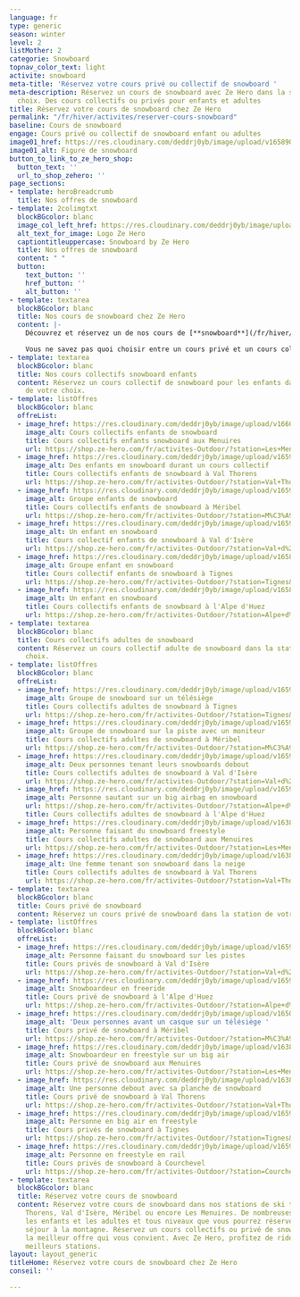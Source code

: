 ```yaml
---
language: fr
type: generic
season: winter
level: 2
listMother: 2
categorie: Snowboard
topnav_color_text: light
activite: snowboard
meta-title: 'Réservez votre cours privé ou collectif de snowboard '
meta-description: Réservez un cours de snowboard avec Ze Hero dans la station de votre
  choix. Des cours collectifs ou privés pour enfants et adultes
title: Réservez votre cours de snowboard chez Ze Hero
permalink: "/fr/hiver/activites/reserver-cours-snowboard"
baseline: Cours de snowboard
engage: Cours privé ou collectif de snowboard enfant ou adultes
image01_href: https://res.cloudinary.com/deddrj0yb/image/upload/v1658907220/website/winter/IMG_7926.jpg
image01_alt: Figure de snowboard
button_to_link_to_ze_hero_shop:
  button_text: ''
  url_to_shop_zehero: ''
page_sections:
- template: heroBreadcrumb
  title: Nos offres de snowboard
- template: 2colimgtxt
  blockBGcolor: blanc
  image_col_left_href: https://res.cloudinary.com/deddrj0yb/image/upload/v1640094644/website/logo/Sur%20fond%20clair/logo-ze-hero-horizontal_4_a3dhvk.png
  alt_text_for_image: Logo Ze Hero
  captiontitleuppercase: Snowboard by Ze Hero
  title: Nos offres de snowboard
  content: " "
  button:
    text_button: ''
    href_button: ''
    alt_button: ''
- template: textarea
  blockBGcolor: blanc
  title: Nos cours de snowboard chez Ze Hero
  content: |-
    Découvrez et réservez un de nos cours de [**snowboard**](/fr/hiver/activites/snowboard) chez Ze Hero parmi les différentes [**écoles de ski**](/fr/hiver/ecoles-stations-ski). Réservez un cours de snowboard afin de débuter, de progresser mais aussi pour vous perfectionner dans cette discipline. Que ce soit pour rider sur les pistes, pour faire du freeride, pour apprendre le freestyle, réservez un cours de snowboard et suivez votre moniteur. Nous vous proposons un choix varié de cours de snowboard pour tous les niveaux. Vous trouverez des cours pour les enfants, les adolescents mais également les adultes. Réservez vos cours de snowboard à Val Thorens, Courchevel, Méribel, Val d'Isère, Tignes, l'Alpe d'Huez et les Menuires.

    Vous ne savez pas quoi choisir entre un cours privé et un cours collectif ? Découvrez toutes les infos dans notre page [**conseil**](https://www.ze-hero.com/fr/hiver/conseils/cours-prive-cours-collectif)**.**
- template: textarea
  blockBGcolor: blanc
  title: Nos cours collectifs snowboard enfants
  content: Réservez un cours collectif de snowboard pour les enfants dans la station
    de votre choix.
- template: listOffres
  blockBGcolor: blanc
  offreList:
  - image_href: https://res.cloudinary.com/deddrj0yb/image/upload/v1660828394/website/winter/cours_snowboard_enfant_photo_2.jpg
    image_alt: Cours collectifs enfants de snowboard
    title: Cours collectifs enfants snowboard aux Menuires
    url: https://shop.ze-hero.com/fr/activites-Outdoor/?station=Les+Menuires&calessonstype=Cours+collectif&catypegenderlistsummer=Enfant&calessonsactivitytype=Snowboard&start-date=
  - image_href: https://res.cloudinary.com/deddrj0yb/image/upload/v1659357505/website/winter/269889239_9441375549267165_2049531082446778310_n.jpg
    image_alt: Des enfants en snowboard durant un cours collectif
    title: Cours collectifs enfants de snowboard à Val Thorens
    url: https://shop.ze-hero.com/fr/activites-Outdoor/?station=Val+Thorens&calessonstype=Cours+collectif&catypegenderlistsummer=Enfant&calessonsactivitytype=Snowboard&start-date=
  - image_href: https://res.cloudinary.com/deddrj0yb/image/upload/v1659357508/website/winter/267408799_9365385923532795_5323596030971719906_n.jpg
    image_alt: Groupe enfants de snowboard
    title: Cours collectifs enfants de snowboard à Méribel
    url: https://shop.ze-hero.com/fr/activites-Outdoor/?station=M%C3%A9ribel&calessonstype=Cours+collectif&catypegenderlistsummer=Enfant&calessonsactivitytype=Snowboard&start-date=
  - image_href: https://res.cloudinary.com/deddrj0yb/image/upload/v1659357495/website/winter/272167547_9618769364861115_989733963301003100_n.jpg
    image_alt: Un enfant en snowboard
    title: Cours collectif enfants de snowboard à Val d'Isère
    url: https://shop.ze-hero.com/fr/activites-Outdoor/?station=Val+d%27Is%C3%A8re&calessonstype=Cours+collectif&catypegenderlistsummer=Enfant&calessonsactivitytype=Snowboard&start-date=
  - image_href: https://res.cloudinary.com/deddrj0yb/image/upload/v1658996204/website/winter/256419816_9190600897677966_5517173189310400629_n.jpg
    image_alt: Groupe enfant en snowboard
    title: Cours collectif enfants de snowboard à Tignes
    url: https://shop.ze-hero.com/fr/activites-Outdoor/?station=Tignes&calessonstype=Cours+collectif&catypegenderlistsummer=Enfant&calessonsactivitytype=Snowboard&start-date=
  - image_href: https://res.cloudinary.com/deddrj0yb/image/upload/v1658996204/website/winter/256419816_9190600897677966_5517173189310400629_n.jpg
    image_alt: Un enfant en snowboard
    title: Cours collectifs enfants de snowboard à l'Alpe d'Huez
    url: https://shop.ze-hero.com/fr/activites-Outdoor/?station=Alpe+d%27Huez&calessonstype=Cours+collectif&catypegenderlistsummer=Enfant&calessonsactivitytype=Snowboard&start-date=
- template: textarea
  blockBGcolor: blanc
  title: Cours collectifs adultes de snowboard
  content: Réservez un cours collectif adulte de snowboard dans la station de votre
    choix.
- template: listOffres
  blockBGcolor: blanc
  offreList:
  - image_href: https://res.cloudinary.com/deddrj0yb/image/upload/v1659357497/website/winter/272172059_9628804910524227_4698524840339624229_n.jpg
    image_alt: Groupe de snowboard sur un télésiège
    title: Cours collectifs adultes de snowboard à Tignes
    url: https://shop.ze-hero.com/fr/activites-Outdoor/?station=Tignes&calessonstype=Cours+collectif&catypegenderlistsummer=Adulte&calessonsactivitytype=Snowboard&start-date=
  - image_href: https://res.cloudinary.com/deddrj0yb/image/upload/v1659357494/website/winter/272297635_9672235216181196_9157146173453775185_n.jpg
    image_alt: Groupe de snowboard sur la piste avec un moniteur
    title: Cours collectifs adultes de snowboard à Méribel
    url: https://shop.ze-hero.com/fr/activites-Outdoor/?station=M%C3%A9ribel&calessonstype=Cours+collectif&catypegenderlistsummer=Adulte&calessonsactivitytype=Snowboard&start-date=
  - image_href: https://res.cloudinary.com/deddrj0yb/image/upload/v1659001442/website/winter/snow_adulte.jpg
    image_alt: Deux personnes tenant leurs snowboards debout
    title: Cours collectifs adultes de snowboard à Val d'Isère
    url: https://shop.ze-hero.com/fr/activites-Outdoor/?station=Val+d%27Is%C3%A8re&calessonstype=Cours+collectif&catypegenderlistsummer=Adulte&calessonsactivitytype=Snowboard&start-date=
  - image_href: https://res.cloudinary.com/deddrj0yb/image/upload/v1659001432/website/winter/klein-2.jpg
    image_alt: Personne sautant sur un big airbag en snowboard
    url: https://shop.ze-hero.com/fr/activites-Outdoor/?station=Alpe+d%27Huez&calessonstype=Cours+collectif&catypegenderlistsummer=Adulte&calessonsactivitytype=Snowboard&start-date=
    title: Cours collectifs adultes de snowboard à l'Alpe d'Huez
  - image_href: https://res.cloudinary.com/deddrj0yb/image/upload/v1638883536/website/winter/Snowboard-freestyle-ride_luennl.jpg
    image_alt: Personne faisant du snowboard freestyle
    title: Cours collectifs adultes de snowboard aux Menuires
    url: https://shop.ze-hero.com/fr/activites-Outdoor/?station=Les+Menuires&calessonstype=Cours+collectif&catypegenderlistsummer=Adulte&calessonsactivitytype=Snowboard&start-date=
  - image_href: https://res.cloudinary.com/deddrj0yb/image/upload/v1638883532/website/winter/Snowboard-marche_prsset.jpg
    image_alt: Une femme tenant son snowboard dans la neige
    title: Cours collectifs adultes de snowboard à Val Thorens
    url: https://shop.ze-hero.com/fr/activites-Outdoor/?station=Val+Thorens&calessonstype=Cours+collectif&catypegenderlistsummer=Adulte&calessonsactivitytype=Snowboard&start-date=
- template: textarea
  blockBGcolor: blanc
  title: Cours privé de snowboard
  content: Réservez un cours privé de snowboard dans la station de votre choix.
- template: listOffres
  blockBGcolor: blanc
  offreList:
  - image_href: https://res.cloudinary.com/deddrj0yb/image/upload/v1659426621/website/winter/patrick-hodskins-UOc5AwGiTlA-unsplash.jpg
    image_alt: Personne faisant du snowboard sur les pistes
    title: Cours privés de snowboard à Val d'Isère
    url: https://shop.ze-hero.com/fr/activites-Outdoor/?station=Val+d%27Is%C3%A8re&calessonstype=Cours+priv%C3%A9&catypegenderlistsummer=all&calessonsactivitytype=Snowboard&start-date=
  - image_href: https://res.cloudinary.com/deddrj0yb/image/upload/v1659001478/website/winter/VT_1207.jpg
    image_alt: Snowboardeur en freeride
    title: Cours privé de snowboard à l'Alpe d'Huez
    url: https://shop.ze-hero.com/fr/activites-Outdoor/?station=Alpe+d%27Huez&calessonstype=Cours+priv%C3%A9&catypegenderlistsummer=all&calessonsactivitytype=Snowboard&start-date=
  - image_href: https://res.cloudinary.com/deddrj0yb/image/upload/v1650905235/website/winter/Telesiege-amis-groupe_owkpc2.jpg
    image_alt: 'Deux personnes avant un casque sur un télésiège '
    title: Cours privé de snowboard à Méribel
    url: https://shop.ze-hero.com/fr/activites-Outdoor/?station=M%C3%A9ribel&calessonstype=Cours+priv%C3%A9&catypegenderlistsummer=all&calessonsactivitytype=Snowboard&start-date=
  - image_href: https://res.cloudinary.com/deddrj0yb/image/upload/v1638883542/website/winter/Snowboard-saut-neige_t0coxa.jpg
    image_alt: Snowboardeur en freestyle sur un big air
    title: Cours privé de snowboard aux Menuires
    url: https://shop.ze-hero.com/fr/activites-Outdoor/?station=Les+Menuires&calessonstype=Cours+priv%C3%A9&catypegenderlistsummer=all&calessonsactivitytype=Snowboard&start-date=
  - image_href: https://res.cloudinary.com/deddrj0yb/image/upload/v1638883539/website/winter/Snowboard-rider-debout_oecizy.jpg
    image_alt: Une personne debout avec sa planche de snowboard
    title: Cours privé de snowboard à Val Thorens
    url: https://shop.ze-hero.com/fr/activites-Outdoor/?station=Val+Thorens&calessonstype=Cours+priv%C3%A9&catypegenderlistsummer=all&calessonsactivitytype=Snowboard&start-date=
  - image_href: https://res.cloudinary.com/deddrj0yb/image/upload/v1659426621/website/winter/jorg-angeli-cCzeLwUCmnM-unsplash.jpg
    image_alt: Personne en big air en freestyle
    title: Cours privés de snowboard à Tignes
    url: https://shop.ze-hero.com/fr/activites-Outdoor/?station=Tignes&calessonstype=Cours+priv%C3%A9&catypegenderlistsummer=all&calessonsactivitytype=Snowboard&start-date=
  - image_href: https://res.cloudinary.com/deddrj0yb/image/upload/v1659426621/website/winter/jeffrey-brandjes-7cLqEYJws8E-unsplash.jpg
    image_alt: Personne en freestyle en rail
    title: Cours privés de snowboard à Courchevel
    url: https://shop.ze-hero.com/fr/activites-Outdoor/?station=Courchevel&calessonstype=Cours+priv%C3%A9&catypegenderlistsummer=all&calessonsactivitytype=Snowboard&start-date=
- template: textarea
  blockBGcolor: blanc
  title: Réservez votre cours de snowboard
  content: Réservez votre cours de snowboard dans nos stations de ski tel que Val
    Thorens, Val d'Isère, Méribel ou encore Les Menuires. De nombreuses offres, pour
    les enfants et les adultes et tous niveaux que vous pourrez réservez pour votre
    séjour à la montagne. Réservez un cours collectifs ou privé de snowboard et trouver
    la meilleur offre qui vous convient. Avec Ze Hero, profitez de rider dans les
    meilleurs stations.
layout: layout_generic
titleHome: Réservez votre cours de snowboard chez Ze Hero
conseil: ''

---
```

